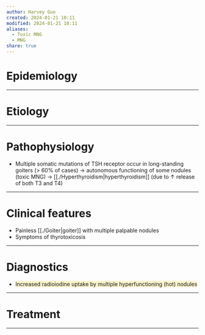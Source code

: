 ```yaml
---
author: Harvey Guo
created: 2024-01-21 10:11
modified: 2024-01-21 10:11
aliases:
  - Toxic MNG
  - MNG
share: true
---
```

# Epidemiology


---
# Etiology


---
# Pathophysiology
- Multiple somatic mutations of TSH receptor occur in long-standing goiters (> 60% of cases) → autonomous functioning of some nodules (toxic MNG) → [[./Hyperthyroidism|hyperthyroidism]] (due to ↑ release of both T3 and T4)

---
# Clinical features
- Painless [[./Goiter|goiter]] with multiple palpable nodules 
- Symptoms of thyrotoxicosis

---
# Diagnostics
- <span style="background:rgba(240, 200, 0, 0.2)">Increased radioiodine uptake by multiple hyperfunctioning (hot) nodules</span>

---
# Treatment


---
